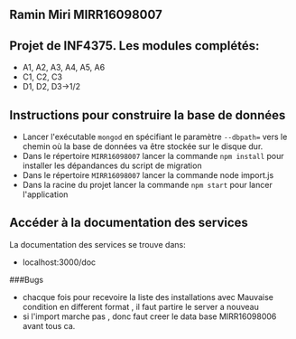 ## Ramin Miri MIRR16098007
## Projet de INF4375. Les modules complétés:

- A1, A2, A3, A4, A5, A6
- C1, C2, C3
- D1, D2, D3->1/2

## Instructions pour construire la base de données ##

- Lancer l'exécutable `mongod` en spécifiant le paramètre `--dbpath=` vers le chemin où la base de données va être stockée sur le disque dur.
- Dans le répertoire `MIRR16098007` lancer la commande `npm install` pour installer les dépandances du script de migration
- Dans le répertoire `MIRR16098007` lancer la commande 
    node import.js
- Dans la racine du projet lancer la commande `npm start` pour lancer l'application

## Accéder à la documentation des services ##

La documentation des services se trouve dans:
- localhost:3000/doc

###Bugs
- chacque fois pour recevoire la liste des installations avec Mauvaise condition en different format , il faut partire le server a nouveau
- si l'import marche pas , donc faut creer le data base MIRR16098006 avant tous ca.